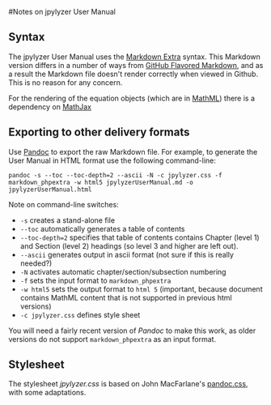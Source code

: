 #Notes on jpylyzer User Manual

## Syntax

The jpylyzer User Manual uses the [Markdown Extra](http://michelf.ca/projects/php-markdown/extra/) syntax. This Markdown version differs in a number of ways from [GitHub Flavored Markdown](https://help.github.com/articles/github-flavored-markdown), and as a result the Markdown file doesn't render correctly when viewed in Github. This is no reason for any concern.

For the rendering of the equation objects (which are in [MathML](http://en.wikipedia.org/wiki/MathML)) there is a dependency on [MathJax](http://www.mathjax.org/)

## Exporting to other delivery formats

Use [Pandoc](http://johnmacfarlane.net/pandoc/) to export the raw Markdown file. For example, to generate the User Manual in HTML format use the following command-line:

    pandoc -s --toc --toc-depth=2 --ascii -N -c jpylyzer.css -f markdown_phpextra -w html5 jpylyzerUserManual.md -o jpylyzerUserManual.html

Note on command-line switches:

* `-s` creates a stand-alone file
* `--toc` automatically generates a table of contents
* `--toc-depth=2` specifies that table of contents contains Chapter (level 1) and Section (level 2) headings (so level 3 and higher are left out).
* `--ascii` generates output in ascii format (not sure if this is really needed?)
* `-N` activates automatic chapter/section/subsection numbering
* `-f` sets the input format to `markdown_phpextra`
* `-w html5` sets the output format to `html 5` (important, because document contains MathML content that is not supported in previous html versions) 
* `-c jpylyzer.css` defines style sheet
<!-- * `--self-contained` embeds css and images inside the file -->

You will need a fairly recent version of *Pandoc* to make this work, as older versions do not support `markdown_phpextra` as an input format.

## Stylesheet
The stylesheet *jpylyzer.css* is based on John MacFarlane's [pandoc.css](http://johnmacfarlane.net/pandoc/demo/pandoc.css), with some adaptations.

